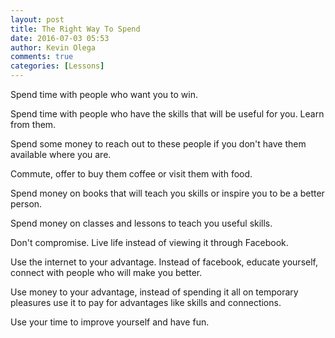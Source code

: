 ```yaml
---
layout: post
title: The Right Way To Spend
date: 2016-07-03 05:53
author: Kevin Olega
comments: true
categories: [Lessons]
---
```

Spend time with people who want you to win.

Spend time with people who have the skills that will be useful for you. Learn from them.

Spend some money to reach out to these people if you don't have them available where you are.

Commute, offer to buy them coffee or visit them with food.

Spend money on books that will teach you skills or inspire you to be a better person.

Spend money on classes and lessons to teach you useful skills.

Don't compromise. Live life instead of viewing it through Facebook.

Use the internet to your advantage. Instead of facebook, educate yourself, connect with people who will make you better.

Use money to your advantage, instead of spending it all on temporary pleasures use it to pay for advantages like skills and connections.

Use your time to improve yourself and have fun.
